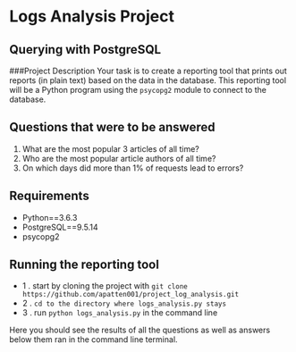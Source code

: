 Logs Analysis Project
=====

Querying with PostgreSQL
----
###Project Description
Your task is to create a reporting tool that prints out reports (in plain text) based on the 
data in the database. This reporting tool will be a Python program using the `psycopg2` module 
to connect to the database.

 Questions that were to be answered
-----
1. What are the most popular 3 articles of all time? 
2. Who are the most popular article authors of all time?
3. On which days did more than 1% of requests lead to errors?

Requirements
------
* Python==3.6.3
* PostgreSQL==9.5.14
* psycopg2


Running the reporting tool
----

* 1 . start by cloning the project with `git clone https://github.com/apatten001/project_log_analysis.git`
* 2 . `cd to the directory where logs_analysis.py stays`
* 3 . run `python logs_analysis.py` in the command line

Here you should see the results of all the questions as well as answers below them ran in the command line terminal. 


